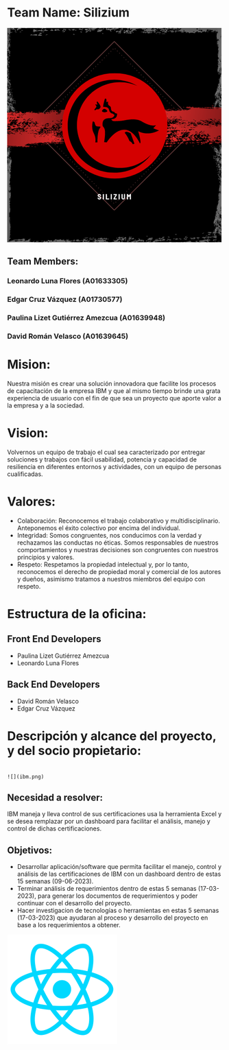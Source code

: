 # Team Name: Silizium
![](SiliziumLogo.png)

## Team Members: 
### Leonardo Luna Flores (A01633305)
### Edgar Cruz Vázquez (A01730577)
### Paulina Lizet Gutiérrez Amezcua (A01639948)
### David Román Velasco (A01639645)

# Mision:

Nuestra misión es crear una solución innovadora que facilite los procesos de capacitación de la empresa IBM y que al mismo tiempo brinde una grata experiencia de usuario con el fin de que sea un proyecto que aporte valor a la empresa y a la sociedad.

# Vision:

Volvernos un equipo de trabajo el cual sea caracterizado por entregar soluciones y trabajos con fácil usabilidad, potencia y capacidad de resiliencia en diferentes entornos y actividades, con un equipo de personas cualificadas. 

# Valores:
* Colaboración: Reconocemos el trabajo colaborativo y multidisciplinario. Anteponemos el éxito colectivo por encima del individual.
* Integridad: Somos congruentes, nos conducimos con la verdad y rechazamos las conductas no éticas. Somos responsables de nuestros comportamientos y nuestras decisiones son congruentes con nuestros principios y valores.
* Respeto: Respetamos la propiedad intelectual y, por lo tanto, reconocemos el derecho de propiedad moral y comercial de los autores y dueños, asimismo tratamos a nuestros miembros del equipo con respeto.

# Estructura de la oficina:
## Front End Developers
* Paulina Lizet Gutiérrez Amezcua
* Leonardo Luna Flores

## Back End Developers
* David Román Velasco 
* Edgar Cruz Vázquez

# Descripción y alcance del proyecto, y del socio propietario:

                                                                            ![](ibm.png)

## Necesidad a resolver:
IBM maneja y lleva control de sus certificaciones usa la herramienta Excel y se desea remplazar por un dashboard para facilitar el análisis, manejo y control de dichas certificaciones.

## Objetivos: 
* Desarrollar aplicación/software que permita facilitar el manejo, control y análisis de las certificaciones de IBM con un dashboard dentro de estas 15 semanas (09-06-2023).
* Terminar análisis de requerimientos dentro de estas 5 semanas (17-03-2023), para generar los documentos de requerimientos y poder continuar con el desarrollo del proyecto.
* Hacer investigacion de tecnologías o herramientas en estas 5 semanas (17-03-2023) que ayudaran al proceso y desarrollo del proyecto en base a los requerimientos a obtener.

![](reactjs.png)


